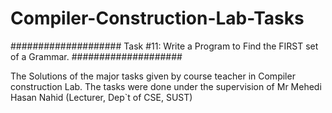 # Compiler-Construction-Lab-Tasks

####################
Task #11: Write a Program to Find the FIRST set of a Grammar. 
####################

The Solutions of the major tasks given by course teacher in Compiler construction Lab.
The tasks were done under the supervision of Mr Mehedi Hasan Nahid (Lecturer, Dep`t of CSE, SUST)





